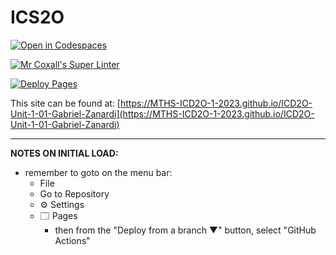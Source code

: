 # ICS2O

[![Open in Codespaces](https://classroom.github.com/assets/launch-codespace-7f7980b617ed060a017424585567c406b6ee15c891e84e1186181d67ecf80aa0.svg)](https://classroom.github.com/open-in-codespaces?assignment_repo_id=13794069)

[![Mr Coxall's Super Linter](https://github.com/MTHS-ICD2O-1-2023/ICD2O-Unit-1-01-Gabriel-Zanardi/workflows/Mr%20Coxall's%20Super%20Linter/badge.svg)](https://github.com/MTHS-ICD2O-1-2023/ICD2O-Unit-1-01-Gabriel-Zanardi/actions)

[![Deploy Pages](https://github.com/MTHS-ICD2O-1-2023/ICD2O-Unit-1-01-Gabriel-Zanardi/workflows/Deploy%20Pages/badge.svg)](https://github.com/MTHS-ICD2O-1-2023/ICD2O-Unit-1-01-Gabriel-Zanardi/actions)

This site can be found at: [https://MTHS-ICD2O-1-2023.github.io/ICD2O-Unit-1-01-Gabriel-Zanardi](https://MTHS-ICD2O-1-2023.github.io/ICD2O-Unit-1-01-Gabriel-Zanardi)

---

**NOTES ON INITIAL LOAD:**
- remember to goto on the menu bar:
  - File
  - Go to Repository
  - ⚙ Settings
  - 🗔 Pages
    - then from the "Deploy from a branch ▼" button, select "GitHub Actions"
